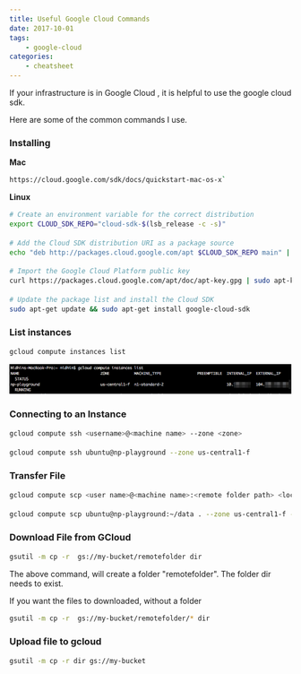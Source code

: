 ```yaml
---
title: Useful Google Cloud Commands
date: 2017-10-01
tags: 
    - google-cloud
categories:
    - cheatsheet
---
```


If your infrastructure is in Google Cloud , it is helpful to use the google cloud sdk.    

Here are some of the common commands I use.

<!--more-->


### Installing  

**Mac**

````bash
https://cloud.google.com/sdk/docs/quickstart-mac-os-x`

````

**Linux**
```bash
# Create an environment variable for the correct distribution
export CLOUD_SDK_REPO="cloud-sdk-$(lsb_release -c -s)"

# Add the Cloud SDK distribution URI as a package source
echo "deb http://packages.cloud.google.com/apt $CLOUD_SDK_REPO main" | sudo tee -a /etc/apt/sources.list.d/google-cloud-sdk.list

# Import the Google Cloud Platform public key
curl https://packages.cloud.google.com/apt/doc/apt-key.gpg | sudo apt-key add -

# Update the package list and install the Cloud SDK
sudo apt-get update && sudo apt-get install google-cloud-sdk

```

### List instances

```bash
gcloud compute instances list

```
![List Instances](gcloud_list.png)



### Connecting to an Instance
```bash
gcloud compute ssh <username>@<machine name> --zone <zone>

gcloud compute ssh ubuntu@np-playground --zone us-central1-f

```

### Transfer File

```bash
gcloud compute scp <user name>@<machine name>:<remote folder path> <local directory > --zone <zone> --recurse

gcloud compute scp ubuntu@np-playground:~/data . --zone us-central1-f --recurse

```


### Download File from GCloud
```bash
gsutil -m cp -r  gs://my-bucket/remotefolder dir

```


The above command, will create a  folder "remotefolder".
The folder dir needs to exist.

If you want the files to downloaded, without a folder

```bash
gsutil -m cp -r  gs://my-bucket/remotefolder/* dir

```



### Upload file to gcloud 
```bash
gsutil -m cp -r dir gs://my-bucket  

```
